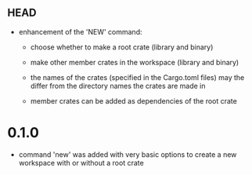 ## HEAD

- enhancement of the 'NEW' command:

  - choose whether to make a root crate (library and binary)

  - make other member crates in the workspace (library and binary)

  - the names of the crates (specified in the Cargo.toml files) may the differ from the directory names the crates are made in

  - member crates can be added as dependencies of the root crate


# 0.1.0

- command 'new' was added with very basic options to create a new workspace with or without a root crate

